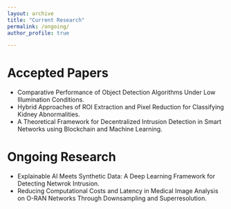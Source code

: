 ```yaml
---
layout: archive
title: "Current Research"
permalink: /ongoing/
author_profile: true

---
```


Accepted Papers
=====
*  Comparative Performance of Object Detection Algorithms Under Low Illumination Conditions.
*  Hybrid Approaches of ROI Extraction and Pixel Reduction for Classifying Kidney Abnormalities.
*  A Theoretical Framework for Decentralized Intrusion Detection in Smart Networks using Blockchain and Machine Learning.

Ongoing Research
======
*  Explainable AI Meets Synthetic Data: A Deep Learning Framework for Detecting Netwrok Intrusion.
*  Reducing Computational Costs and Latency in Medical Image Analysis on O-RAN Networks Through Downsampling and Superresolution.
